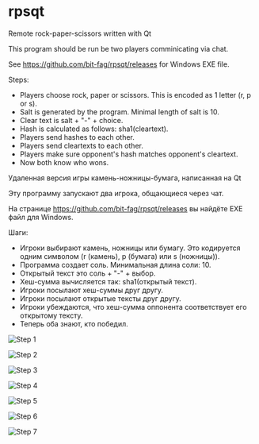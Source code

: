 rpsqt
=====

Remote rock-paper-scissors written with Qt

This program should be run be two players comminicating via chat.

See https://github.com/bit-fag/rpsqt/releases for Windows EXE file.

Steps:

 * Players choose rock, paper or scissors.
   This is encoded as 1 letter (r, p or s).
 * Salt is generated by the program. Minimal length of salt is 10.
 * Clear text is salt + "-" + choice.
 * Hash is calculated as follows: sha1(cleartext).
 * Players send hashes to each other.
 * Players send cleartexts to each other.
 * Players make sure opponent's hash matches opponent's cleartext.
 * Now both know who wons.


Удаленная версия игры камень-ножницы-бумага, написанная на Qt

Эту программу запускают два игрока, общающиеся через чат.

На странице https://github.com/bit-fag/rpsqt/releases вы найдёте EXE файл
для Windows.

Шаги:

 * Игроки выбирают камень, ножницы или бумагу.
   Это кодируется одним символом (r (камень), p (бумага) или s (ножницы)).
 * Программа создает соль. Минимальная длина соли: 10.
 * Открытый текст это соль + "-" + выбор.
 * Хеш-сумма вычисляется так: sha1(открытый текст).
 * Игроки посылают хеш-суммы друг другу.
 * Игроки посылают открытые тексты друг другу.
 * Игроки убеждаются, что хеш-сумма оппонента соответствует его открытому тексту.
 * Теперь оба знают, кто победил.

![Step 1](http://i.imgur.com/2cVMWX0.png "Start two instances of the game")

![Step 2](http://i.imgur.com/5wYnI6z.png "Select Rock in first instance")

![Step 3](http://i.imgur.com/HBpwvSB.png "Select Scissors in second instance")

![Step 4](http://i.imgur.com/OmdsaL8.png "Paste hash from first instance to second")

![Step 5](http://i.imgur.com/2wnOqUu.png "Paste hash from second instance to first")

![Step 6](http://i.imgur.com/WEHWzd3.png "Paste cleartexr from first instance to second. Get result")

![Step 7](http://i.imgur.com/gH5owZZ.png "Paste cleartexr from second instance to first. Get result")
